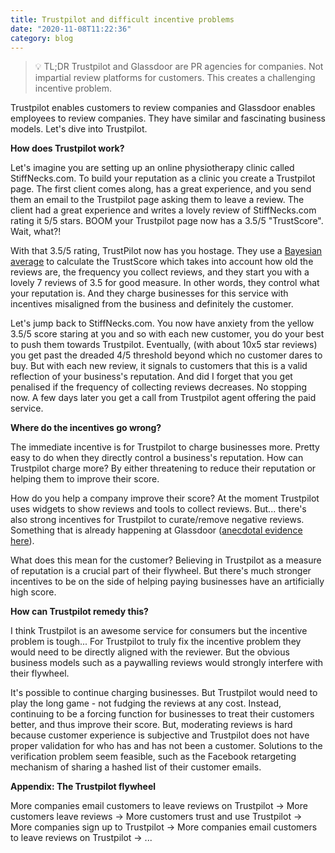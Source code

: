 ```yaml
---
title: Trustpilot and difficult incentive problems
date: "2020-11-08T11:22:36"
category: blog
---
```


> 💡 TL;DR Trustpilot and Glassdoor are PR agencies for companies. Not impartial review platforms for customers. This creates a challenging incentive problem.

Trustpilot enables customers to review companies and Glassdoor enables employees to review companies. They have similar and fascinating business models. Let's dive into Trustpilot.

**How does Trustpilot work?**

Let's imagine you are setting up an online physiotherapy clinic called StiffNecks.com. To build your reputation as a clinic you create a Trustpilot page. The first client comes along, has a great experience, and you send them an email to the Trustpilot page asking them to leave a review. The client had a great experience and writes a lovely review of StiffNecks.com rating it 5/5 stars. BOOM your Trustpilot page now has a 3.5/5 "TrustScore". Wait, what?!

With that 3.5/5 rating, TrustPilot now has you hostage. They use a [Bayesian average](https://support.trustpilot.com/hc/en-us/articles/201748946-TrustScore-explained-How-is-the-TrustScore-calculated-) to calculate the TrustScore which takes into account how old the reviews are, the frequency you collect reviews, and they start you with a lovely 7 reviews of 3.5 for good measure. In other words, they control what your reputation is. And they charge businesses for this service with incentives misaligned from the business and definitely the customer.

Let's jump back to StiffNecks.com. You now have anxiety from the yellow 3.5/5 score staring at you and so with each new customer, you do your best to push them towards Trustpilot. Eventually, (with about 10x5 star reviews) you get past the dreaded 4/5 threshold beyond which no customer dares to buy. But with each new review, it signals to customers that this is a valid reflection of your business's reputation. And did I forget that you get penalised if the frequency of collecting reviews decreases. No stopping now. A few days later you get a call from Trustpilot agent offering the paid service.

**Where do the incentives go wrong?**

The immediate incentive is for Trustpilot to charge businesses more. Pretty easy to do when they directly control a business's reputation. How can Trustpilot charge more? By either threatening to reduce their reputation or helping them to improve their score.

How do you help a company improve their score? At the moment Trustpilot uses widgets to show reviews and tools to collect reviews. But... there's also strong incentives for Trustpilot to curate/remove negative reviews. Something that is already happening at Glassdoor ([anecdotal evidence here](https://news.ycombinator.com/item?id=24789865)).

What does this mean for the customer? Believing in Trustpilot as a measure of reputation is a crucial part of their flywheel. But there's much stronger incentives to be on the side of helping paying businesses have an artificially high score.

**How can Trustpilot remedy this?**

I think Trustpilot is an awesome service for consumers but the incentive problem is tough... For Trustpilot to truly fix the incentive problem they would need to be directly aligned with the reviewer. But the obvious business models such as a paywalling reviews would strongly interfere with their flywheel.

It's possible to continue charging businesses. But Trustpilot would need to play the long game - not fudging the reviews at any cost. Instead, continuing to be a forcing function for businesses to treat their customers better, and thus improve their score. But, moderating reviews is hard because customer experience is subjective and Trustpilot does not have proper validation for who has and has not been a customer. Solutions to the verification problem seem feasible, such as the Facebook retargeting mechanism of sharing a hashed list of their customer emails.

**Appendix: The Trustpilot flywheel**

More companies email customers to leave reviews on Trustpilot → More customers leave reviews → More customers trust and use Trustpilot → More companies sign up to Trustpilot → More companies email customers to leave reviews on Trustpilot → ...